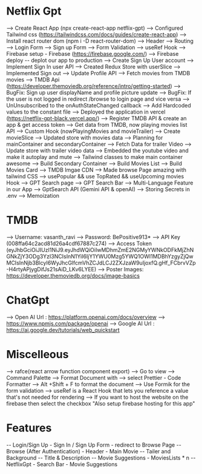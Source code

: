 # Netflix Gpt

 --> Create React App (npx create-react-app netflix-gpt)
 --> Configured Tailwind css (https://tailwindcss.com/docs/guides/create-react-app)
 --> Install react router dom (npm i -D react-router-dom)
 --> Header
 --> Routing
 --> Login Form
 --> Sign up Form
 --> Form Validation 
 --> useRef Hook
 --> Firebase setup - Firebase (https://firebase.google.com/)
 --> Firebase deploy -- deplot our app to production
 --> Create Sign Up User account
 --> Implement Sign In user API
 --> Created Redux Store with userSlice
 --> Implemented Sign out 
 --> Update Profile API
 --> Fetch movies from TMDB movies
 --> TMDB Api (https://developer.themoviedb.org/reference/intro/getting-started)
 --> BugFix: Sign up user displayName and profile picture update
 --> BugFix: If the user is not logged in redirect /browse to login page and vice versa
 --> UnUnsubscribed to the onAuthStateChanged callback
 --> Add Hardcoded values to the constant file
 --> Deployed the application in vercel (https://netflix-gpt-black.vercel.app/)
 --> Register TMDB API & create an app & get access token
 --> Get data from TMDB, now playing movies list API
 --> Custom Hook (nowPlayingMovies and movieTrailer)
 --> Create movieSlice
 --> Updated store with movies data
 --> Planning for mainContainer and secondaryContainer
 --> Fetch Data for trailer Video
 --> Update store with trailer video data
 --> Embedded the youtube video and make it autoplay and mute
 --> Tailwind  classes to make main container awesome
 --> Build Secondary Container
 --> Build Movies List
 --> Build Movies Card
 --> TMDB Imgae CDN
 --> Made browse Page amazing with tailwind CSS
 --> usePopular && use TopRated && useUpcoming movies Hook
 --> GPT Search page
 --> GPT Search Bar
 --> Multi-Language Feature in our App
 --> GptSearch API (Gemini API & openAI)
 --> Storing Secrets in .env
 --> Memoization

# TMDB
   --> Username: vasanth_ravi
   --> Password: BePositive913*
   --> API Key (008ffa64c2acd81d26a4cdf67887c274)
   --> Access Token (eyJhbGciOiJIUzI1NiJ9.eyJhdWQiOiIwMDhmZmE2NGMyYWNkODFkMjZhNGNkZjY3ODg3YzI3NCIsInN1YiI6IjY1YWU0Mzg5YWQ1OWI1MDBhYzgyZjQwMCIsInNjb3BlcyI6WyJhcGlfcmVhZCJdLCJ2ZXJzaW9uIjoxfQ.gHf_FCbrvVZp-H4rtyAPjygDifJs21sAiD_LKv6LYEE)
   --> Poster Images: https://developer.themoviedb.org/docs/image-basics

# ChatGpt
   --> Open AI Url : https://platform.openai.com/docs/overview
   --> https://www.npmjs.com/package/openai
   --> Google AI Url : https://ai.google.dev/tutorials/web_quickstart
   
# Miscelleous
  --> rafce(react arrow function component export)
  --> Go to view --> Command Palette --> Format Document with --> select Prettier - Code Formatter
  --> Alt +Shift + F to format the document
  --> Use Formik for the form validation
  --> useRef is a React Hook that lets you reference a value that's not needed for rendering
  --> If you want to host the website on the firebase then select the checkbox "Also setup firebase hosting for this app"

# Features
  -- Login/Sign Up
        - Sign In  / Sign Up Form
        - redirect to Browse Page
  -- Browse (After Authentication)
        - Header
        - Main Movie
            -- Tailer and Background
            -- Title & Description
            -- Movie Suggestions
                - MoviesLists * n
  -- NetflixGpt
        - Search Bar
        - Movie Suggestions
        
